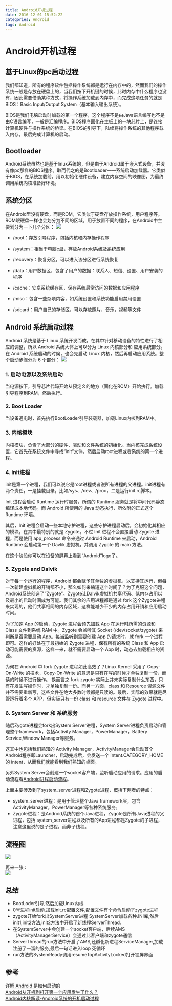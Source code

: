 ```yaml
---
title: Android开机过程
date: 2016-12-01 15:52:22
categories: Android
tags: Android
---
```


# Android开机过程

## 基于Linux的pc启动过程
我们都知道，所有的程序软件包括操作系统都是运行在内存中的，然而我们的操作系统一般是存放在硬盘上的，当我们按下开机键的时候，此时内存中什么程序也没有，因此需要借助某种方式，将操作系统加载到内存中，而完成这项任务的就是BIOS：Basic Input/Output System（基本输入输出系统）。

<!--more-->


BIOS是我们电脑启动时加载的第一个程序，这个程序不是由Java语言编写也不是由C语言编写，一般是汇编程序。BIOS程序固化在主板上的一块芯片上，是连接计算机硬件与操作系统的桥梁。在BIOS的引导下，陆续将操作系统的其他程序载入内存，最后完成计算机的启动。

## Bootloader
Android系统虽然也是基于linux系统的，但是由于Android属于嵌入式设备，并没有像pc那样的BIOS程序。取而代之的是Bootloader——系统启动加载器。它类似于BIOS，在系统加载前，用以初始化硬件设备，建立内存空间的映像图，为最终调用系统内核准备好环境。

## 系统分区
在Android里没有硬盘，而是ROM，它类似于硬盘存放操作系统，用户程序等。ROM跟硬盘一样也会划分为不同的区域，用于放置不同的程序，在Android中主要划分为一下几个分区：
![](http://o8p68x17d.bkt.clouddn.com/android-partitions.png)

- /boot：存放引导程序，包括内核和内存操作程序

- /system：相当于电脑c盘，存放Android系统及系统应用

- /recovery：恢复分区，可以进入该分区进行系统恢复

- /data：用户数据区，包含了用户的数据：联系人、短信、设置、用户安装的程序

- /cache：安卓系统缓存区，保存系统最常访问的数据和应用程序

- /misc：包含一些杂项内容，如系统设置和系统功能启用禁用设置

- /sdcard：用户自己的存储区，可以存放照片，音乐，视频等文件

## Android 系统启动过程

Android 系统是基于 Linux 系统开发而成，在其中针对移动设备的特性进行了相应的调整，所以 Android 系统大体上可以分为 Linux 内核部分和 应用系统部分。在 Android 系统启动的时候，也会先启动 Linux 内核，然后再启动应用系统。整个启动步骤分为 6 个部分：
![](http://en.miui.com/data/attachment/forum/201403/01/07115949n944zi559xt1zt.jpg.thumb.jpg)

### 1. 启动电源以及系统启动
当电源按下，引导芯片代码开始从预定义的地方（固化在ROM）开始执行。加载引导程序到RAM，然后执行。

### 2. Boot Loader
当设备通电时，首先执行BootLoader引导装载器，加载Linux内核到RAM中。

### 3. 内核模块
内核模块，负责了大部分的硬件、驱动和文件系统的初始化。当内核完成系统设置，它首先在系统文件中寻找”init”文件，然后启动root进程或者系统的第一个进程。

### 4. init进程
init是第一个进程，我们可以说它是root进程或者说所有进程的父进程。init进程有两个责任，一是挂载目录，比如/sys、/dev、/proc，二是运行init.rc脚本。  

Init 进程会启动 Runtime 运行时服务，所谓的 Runtime 服务就是将中间代码静态编译成本地代码。而 Android 所使用的 Java 动态执行，所依附的正式这个 Runtime 环境。

其后，Init 进程会启动一些本地守护进程，这些守护进程启动后，会初始化其相应的模块，在其中最特别的就是 Zygote。不过 Init 进程不会直接启动 Zygote 进程，而是使用 app_process 命令来通过 Android Runtime 来启动，Android Runtime 会启动第一个 Davlik 虚拟机，并调用 Zygote 的 main 方法。

在这个阶段你可以在设备的屏幕上看到“Android”logo了。

### 5. Zygote and Dalvik
对于每一个运行的程序，Android 都会赋予其单独的虚拟机，以支持其运行，但每一次新建虚拟机的开销都不小，那么如何来缩短这个时间了？为了克服这个问题，Android系统创造了”Zygote”。Zygote让Dalvik虚拟机共享代码、低内存占用以及最小的启动时间成为可能。我们其余的应用进程都是通过 fork 这个Zygote进程来实现的，他们共享相同的内存区域，这样能减少不少的内存占用开销和应用启动时间。

为了加速 App 的启动，Zygote 进程会预先加载 App 在运行时所需的资源和 Class 文件到系统 RAM 中。Zygote 会监听其 Socket (/dev/socket/zygote) 来判断是否需要启动 App。每当监听到需要创建 App 的请求时，就 fork 一个进程即可。这样的好处在于最初始的 Zygote 进程，保有所有的系统 Class 和 App 启动可能需要的资源，这样一来，就不需要启动一个 App 时，动态去加载相应的资源。

为何在 Android 中 fork Zygote 进程如此高效了？Linux Kernel 采用了 Copy-On-Write 的技术，Copy-On-Write 的意思是只有在写的时候才单独复制一份，而读的时候不进行操作。 换而言之 fork zygote 实际上并未实际复制什么东西，只有在发生写操作时，才单独复制一份。而另一方面，class 和 Resource 资源文件并不需要重新写，这些文件在绝大多数时候都是只读的。最后，实际的效果就是尽管运行着多个 APP，但实际只有一份 class 和 resource 文件在 Zygote 进程中。

### 6. System Server 和 系统服务
随后Zygote进程会fork出System Server进程，System Server进程负责启动和管理整个framework，包括Activity Manager，PowerManager，Battery Service,Window Manager等服务。

这其中也包括我们熟知的 Activity Manager，ActivityManager会启动首个Android程序即Launcher，启动完成后，会发送一个 Intent.CATEGORY_HOME 的 intent，从而我们就能看到我们熟知的桌面。

另外System Server会创建一个socket客户端，监听启动应用的请求。应用的启动流程看[Android进程启动流程]()。

上面主要涉及到了system_server进程和Zygote进程，概括下两者的特点：

- system_server进程：是用于管理整个Java framework层，包含ActivityManager，PowerManager等各种系统服务;
- Zygote进程：是Android系统的首个Java进程，Zygote是所有Java进程的父进程，包括 system_server进程以及所有的App进程都是Zygote的子进程，注意这里说的是子进程，而非子线程。



## 流程图
![](http://o8p68x17d.bkt.clouddn.com/android-boot.png)

再来一张：  
![](https://user-gold-cdn.xitu.io/2016/11/29/dd459c34fe4e4c60edfae01f621802e9.jpg)

## 总结
- BootLoder引导,然后加载Linux内核.
- 0号进程init启动.加载init.rc配置文件,配置文件有个命令启动了zygote进程
- zygote开始fork出SystemServer进程
SystemServer加载各种JNI库,然后init1,init2方法,init2方法中开启了新线程ServerThread.
- 在SystemServer中会创建一个socket客户端，后续AMS（ActivityManagerService）会通过此客户端和zygote通信
- ServerThread的run方法中开启了AMS,还孵化新进程ServiceManager,加载注册了一溜的服务,最后一句话进入loop 死循环
- run方法的SystemReady调用resumeTopActivityLocked打开锁屏界面


## 参考
[详解 Android 是如何启动的](http://www.woaitqs.cc/android/2016/06/15/how-android-launch-itself.html)  
[Android从开机到打开第一个应用发生了什么？](https://segmentfault.com/a/1190000004676352)  
[Android内核解读-Android系统的开机启动过程](http://blog.csdn.net/singwhatiwanna/article/details/19302593)